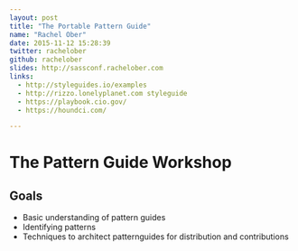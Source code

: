 ```yaml
---
layout: post
title: "The Portable Pattern Guide"
name: "Rachel Ober"
date: 2015-11-12 15:28:39
twitter: rachelober
github: rachelober
slides: http://sassconf.rachelober.com
links:
  - http://styleguides.io/examples
  - http://rizzo.lonelyplanet.com styleguide
  - https://playbook.cio.gov/
  - https://houndci.com/

---
```


# The Pattern Guide Workshop

## Goals

* Basic understanding of pattern guides
* Identifying patterns
* Techniques to architect patternguides for distribution and contributions
